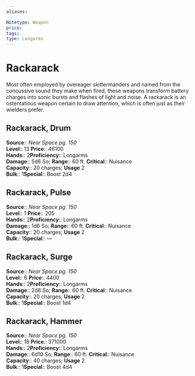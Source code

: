 ```yaml
---
aliases: 

Notetype: Weapon
price: 
tags: 
type: Longarms
---
```


# Rackarack

Most often employed by overeager skittermanders and named from the concussive sound they make when fired, these weapons transform battery charges into sonic bursts and flashes of light and noise. A rackarack is an ostentatious weapon certain to draw attention, which is often just as their wielders prefer.  

## Rackarack, Drum

**Source**:: _Near Space pg. 150_  
**Level**:: 13
**Price**:: 46100  
**Hands**:: 2**Proficiency**:: Longarms  
**Damage**:: 5d6 So; 
**Range**:: 60 ft.
**Critical**:: Nuisance  
**Capacity**:: 20 charges; **Usage** 2  
**Bulk**:: 1**Special**:: Boost 2d4

## Rackarack, Pulse

**Source**:: _Near Space pg. 150_  
**Level**:: 1
**Price**:: 205  
**Hands**:: 2**Proficiency**:: Longarms  
**Damage**:: 1d6 So; 
**Range**:: 60 ft.
**Critical**:: Nuisance  
**Capacity**:: 20 charges; **Usage** 2  
**Bulk**:: 1**Special**:: —

## Rackarack, Surge

**Source**:: _Near Space pg. 150_  
**Level**:: 6
**Price**:: 4400  
**Hands**:: 2**Proficiency**:: Longarms  
**Damage**:: 2d6 So; 
**Range**:: 60 ft.
**Critical**:: Nuisance  
**Capacity**:: 20 charges; **Usage** 2  
**Bulk**:: 1**Special**:: Boost 1d4

## Rackarack, Hammer

**Source**:: _Near Space pg. 150_  
**Level**:: 18
**Price**:: 371000  
**Hands**:: 2**Proficiency**:: Longarms  
**Damage**:: 6d10 So; 
**Range**:: 60 ft.
**Critical**:: Nuisance  
**Capacity**:: 40 charges; **Usage** 2  
**Bulk**:: 1**Special**:: Boost 4d4
